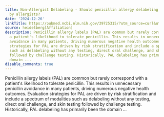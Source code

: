 ```yaml
---
title: Non-Allergist Delabeling - Should penicillin allergy delabeling only be performed
  by allergists?
date: '2024-12-26'
linkTitle: https://pubmed.ncbi.nlm.nih.gov/39725315/?utm_source=curl&utm_medium=rss&utm_campaign=pubmed-2&utm_content=1FakS-2QOkCT8HsMOQP1bCRQ4YzyumYOmxmF0moLsQ3dFB1E9V&fc=20220326224207&ff=20241227170555&v=2.18.0.post9+e462414
source: heidelberg[Affiliation]
description: Penicillin allergy labels (PAL) are common but rarely correspond with
  a patient's likelihood to tolerate penicillin. This results in unnecessary penicillin
  avoidance in many patients, driving numerous negative health outcomes. Evaluation
  strategies for PAL are driven by risk stratification and include a spectrum of modalities
  such as delabeling without any testing, direct oral challenge, and skin testing
  followed by challenge testing. Historically, PAL delabeling has primarily been the
  domain ...
disable_comments: true
---
```

Penicillin allergy labels (PAL) are common but rarely correspond with a patient's likelihood to tolerate penicillin. This results in unnecessary penicillin avoidance in many patients, driving numerous negative health outcomes. Evaluation strategies for PAL are driven by risk stratification and include a spectrum of modalities such as delabeling without any testing, direct oral challenge, and skin testing followed by challenge testing. Historically, PAL delabeling has primarily been the domain ...